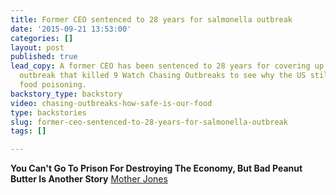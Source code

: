 ```yaml
---
title: Former CEO sentenced to 28 years for salmonella outbreak
date: '2015-09-21 13:53:00'
categories: []
layout: post
published: true
lead_copy: A former CEO has been sentenced to 28 years for covering up a salmonella
  outbreak that killed 9 Watch Chasing Outbreaks to see why the US still suffers from
  food poisoning.
backstory_type: backstory
video: chasing-outbreaks-how-safe-is-our-food
type: backstories
slug: former-ceo-sentenced-to-28-years-for-salmonella-outbreak
tags: []

---
```

**You Can't Go To Prison For Destroying The Economy, But Bad Peanut Butter Is Another Story**
[Mother Jones](http://www.motherjones.com/environment/2015/09/food-producer-prison-sentence)

